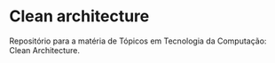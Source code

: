 # Clean architecture

Repositório para a matéria de Tópicos em Tecnologia da Computação: Clean Architecture.


